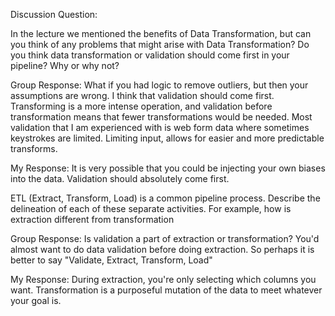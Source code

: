 Discussion Question:

In the lecture we mentioned the benefits of Data Transformation, but can you think of any
problems that might arise with Data Transformation?
Do you think data transformation or validation should come first in your pipeline? Why or why
not?

Group Response:
What if you had logic to remove outliers, but then your assumptions are wrong.
I think that validation should come first. Transforming is a more intense operation,
and validation before transformation means that fewer transformations would be needed.
Most validation that I am experienced with is web form data where sometimes keystrokes are
limited. Limiting input, allows for easier and more predictable transforms.

My Response:
It is very possible that you could be injecting your own biases into the data.
Validation should absolutely come first.


ETL (Extract, Transform, Load) is a common pipeline process. Describe the delineation of each of these separate activities. For example, how is extraction different from transformation

Group Response:
Is validation a part of extraction or transformation? You'd almost want to do data validation before doing extraction. So perhaps it is better to say "Validate, Extract, Transform, Load"

My Response:
During extraction, you're only selecting which columns you want. Transformation is a purposeful mutation of the data to meet whatever your goal is.